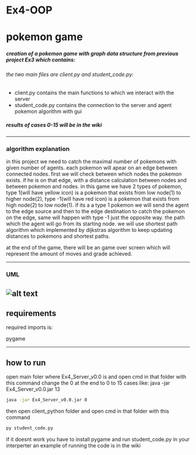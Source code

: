 
# Ex4-OOP
# pokemon game


##### creation of a pokemon game with graph data structure from previous project Ex3 which contains: 
###### the two main files are client.py and student_code.py:

- client.py contains the main functions to which we interact with the server
- student_code.py contains the connection to the server and agent pokemon algorithm with gui 
##### results of cases 0-15 will be in the wiki

-------------

### algorithm explanation

in this project we need to catch the maximal number of pokemons with given number of agents. each pokemon will apear on an edge between connected nodes. first we will check between which nodes the pokemon exists. if he is on that edge, with a distance calculation between nodes and between pokemon and nodes. in this game we have 2 types of pokemon, type 1(will have yellow icon) is a pokemon that exists from low node(1) to higher node(2), type -1(will have red icon) is a pokemon that exists from high node(2) to low node(1). if its a a type 1 pokemon we will send the agent to the edge source and then to the edge destination to catch the pokemon on the edge, same will happen with type -1 just the opposite way. the path which the agent will go from its starting node. we will use shortest path algorithm which implemented by dijkstras algorithm to keep updating distances to pokemons and shortest paths.

at the end of the game, there will be an game over screen which will represent the amount of moves and grade achieved.


----
### UML
![alt text](https://i.imgur.com/ZHUkFzZ.png)
----
## requirements

required imports is:

pygame

----
## how to run
open main foler where Ex4_Server_v0.0 is and open cmd in that folder with this command
change the 0 at the end to 0 to 15 cases like: java -jar Ex4_Server_v0.0.jar 13
```sh
java -jar Ex4_Server_v0.0.jar 0
```
then open client_python folder and open cmd in that folder with this command
```sh
py student_code.py
```
if it doesnt work you have to install pygame and run student_code.py in your interperter
an example of running the code is in the wiki
